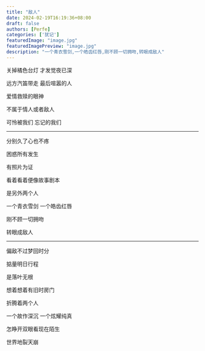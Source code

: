 ```yaml
---
title: "敌人"
date: 2024-02-19T16:19:36+08:00
draft: false
authors: [Perfe]
categories: ['犹记']
featuredImage: "image.jpg"
featuredImagePreview: "image.jpg"
description: "一个青衣雪剑,一个皓齿红唇,刚不顾一切拥吻,转眼成敌人"
---
```

<!--more-->

关掉橘色台灯 才发觉夜已深

远方汽笛带走 最后喧嚣的人

爱情救赎的眼神

不属于情人或者敌人

可怜被我们 忘记的我们

---

分别久了心也不疼

困惑所有发生

有照片为证

看着看着便像故事剧本

是另外两个人

一个青衣雪剑 一个皓齿红唇

刚不顾一切拥吻

转眼成敌人

---

偏敌不过梦回时分

掂量明日行程

是落叶无根

想着想着有旧时房门

折腾着两个人

一个故作深沉 一个炫耀纯真

怎睁开双眼看现在陌生

世界地裂天崩
